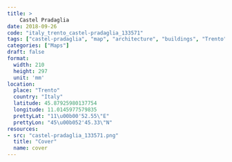 ```yaml
---
title: > 
    Castel Pradaglia
date: 2018-09-26
code: "italy_trento_castel-pradaglia_133571"
tags: ["castel-pradaglia", "map", "architecture", "buildings", "Trento", "Italy"]
categories: ["Maps"]
draft: false
format:
  width: 210
  height: 297
  unit: 'mm'
location:
  place: "Trento"
  country: "Italy"
  latitude: 45.87925980137754
  longitude: 11.0145977579835
  prettyLat: "11\u00b00'52.55\"E"
  prettyLon: "45\u00b052'45.33\"N"
resources:
- src: "castel-pradaglia_133571.png"
  title: "Cover"
  name: cover
---
```

